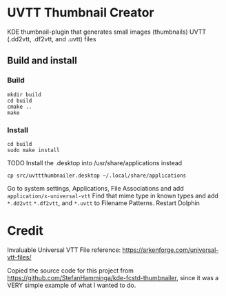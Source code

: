 # UVTT Thumbnail Creator

KDE thumbnail-plugin that generates small images (thumbnails) UVTT (.dd2vtt, .df2vtt, and .uvtt) files

## Build and install

### Build

```
mkdir build
cd build
cmake ..
make
```

### Install

```
cd build
sudo make install
```

TODO Install the .desktop into /usr/share/applications instead

```
cp src/uvttthumbnailer.desktop ~/.local/share/applications
```

Go to system settings, Applications, File Associations and add `application/x-universal-vtt`
Find that mime type in known types and add `*.dd2vtt` `*.df2vtt`, and `*.uvtt` to Filename Patterns.
Restart Dolphin

# Credit

Invaluable Universal VTT File reference: https://arkenforge.com/universal-vtt-files/

Copied the source code for this project from https://github.com/StefanHamminga/kde-fcstd-thumbnailer, since it was a VERY simple example of what I wanted to do.
